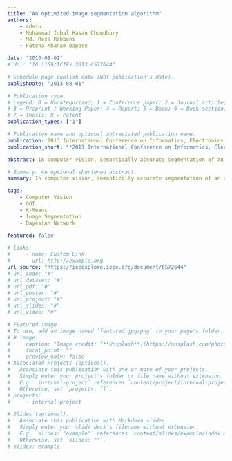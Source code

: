 ```yaml
---
title: "An optimized image segmentation algorithm"
authors:
    - admin
    - Muhammad Iqbal Hasan Chowdhury
    - Md. Reza Rabbani
    - Fateha Khanam Bappee

date: "2013-08-01"
# doi: "10.1109/ICIEV.2013.6572644"

# Schedule page publish date (NOT publication's date).
publishDate: "2013-08-01"

# Publication type.
# Legend: 0 = Uncategorized; 1 = Conference paper; 2 = Journal article;
# 3 = Preprint / Working Paper; 4 = Report; 5 = Book; 6 = Book section;
# 7 = Thesis; 8 = Patent
publication_types: ["1"]

# Publication name and optional abbreviated publication name.
publication: 2013 International Conference on Informatics, Electronics and Vision (ICIEV)
publication_short: "*2013 International Conference on Informatics, Electronics and Vision (ICIEV)*"

abstract: In computer vision, semantically accurate segmentation of an object is considered to be a critical problem. The different looking fragments of the same object impose the main challenge of producing a good segmentation. This leads to consider the high-level semantics of an image as well as the low-level visual features which require computationally intensive operations. This demands to optimize the computations as much as possible in order to reduce both computational and communication complexity. This paper proposes a framework which can be used to perform segmentation for a particular object by incorporating optimization in subsequent steps. The algorithm proposes an optimized K-means algorithm for image segmentation followed by balance calculations in multiple instance learning and topological relations with relative positions to identify OOI regions. Finally, a bayesian network is incorporated to contain the learned information about the model of the OOI. The preliminary experimental results suggest a significant drop in the complexity.

# Summary. An optional shortened abstract.
summary: In computer vision, semantically accurate segmentation of an object is considered to be a critical problem. The different looking fragments of the same object impose the main challenge of producing a good segmentation. This leads to consider the high-level semantics of an image as well as the low-level visual features which require computationally intensive operations. This demands to optimize the computations as much as possible in order to reduce both computational and communication complexity. This paper proposes a framework which can be used to perform segmentation for a particular object by incorporating optimization in subsequent steps. The algorithm proposes an optimized K-means algorithm for image segmentation followed by balance calculations in multiple instance learning and topological relations with relative positions to identify OOI regions. Finally, a bayesian network is incorporated to contain the learned information about the model of the OOI. The preliminary experimental results suggest a significant drop in the complexity.

tags:
    - Computer Vision
    - OOI
    - K-Means
    - Image Segmentation
    - Bayesian Network

featured: false

# links:
#     - name: Custom Link
#       url: http://example.org
url_source: "https://ieeexplore.ieee.org/document/6572644"
# url_code: "#"
# url_dataset: "#"
# url_pdf: "#"
# url_poster: "#"
# url_project: "#"
# url_slides: "#"
# url_video: "#"

# Featured image
# To use, add an image named `featured.jpg/png` to your page's folder.
# # image:
#     caption: "Image credit: [**Unsplash**](https://unsplash.com/photos/pLCdAaMFLTE)"
#     focal_point: ""
#     preview_only: false
# Associated Projects (optional).
#   Associate this publication with one or more of your projects.
#   Simply enter your project's folder or file name without extension.
#   E.g. `internal-project` references `content/project/internal-project/index.md`.
#   Otherwise, set `projects: []`.
# projects:
#     - internal-project

# Slides (optional).
#   Associate this publication with Markdown slides.
#   Simply enter your slide deck's filename without extension.
#   E.g. `slides: "example"` references `content/slides/example/index.md`.
#   Otherwise, set `slides: ""`.
# slides: example
---
```


<!-- {{% callout note %}}
Click the _Cite_ button above to demo the feature to enable visitors to import publication metadata into their reference management software.
{{% /callout %}}

{{% callout note %}}
Create your slides in Markdown - click the _Slides_ button to check out the example.
{{% /callout %}}

Supplementary notes can be added here, including [code, math, and images](https://wowchemy.com/docs/writing-markdown-latex/). -->
